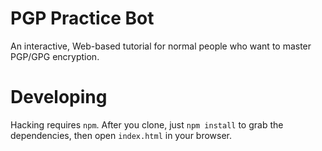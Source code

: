 # PGP Practice Bot

An interactive, Web-based tutorial for normal people who want to master PGP/GPG encryption.

# Developing

Hacking requires `npm`. After you clone, just `npm install` to grab the dependencies, then open `index.html` in your browser.
